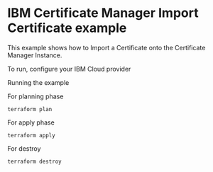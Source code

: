 # IBM Certificate Manager Import Certificate example

This example shows how to Import a Certificate onto the Certificate Manager Instance.

To run, configure your IBM Cloud provider

Running the example

For planning phase

```shell
terraform plan
```

For apply phase

```shell
terraform apply
```

For destroy

```shell
terraform destroy
```
